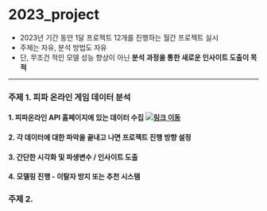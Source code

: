 # 2023_project
- 2023년 기간 동안 1달 프로젝트 12개를 진행하는 월간 프로젝트 실시
- 주제는 자유, 분석 방법도 자유
- 단, 무조건 적인 모델 성능 향상이 아닌 **분석 과정을 통한 새로운 인사이트 도출이 목적**

---
### 주제 1. 피파 온라인 게임 데이터 분석
#### 1. 피파온라인 API 홈페이지에 있는 데이터 수집 [![링크 이동](https://cldup.com/dTxpPi9lDf.thumb.png)](https://developers.nexon.com/fifaonline4)
#### 2. 각 데이터에 대한 파악을 끝내고 나면 프로젝트 진행 방향 설정
#### 3. 간단한 시각화 및 파생변수 / 인사이트 도출
#### 4. 모델링 진행 - 이탈자 방지 또는 추천 시스템


### 주제 2. 

